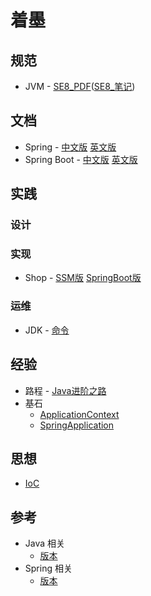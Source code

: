 # 着墨

## 规范
- JVM - [SE8_PDF](specification/jvms8.pdf)([SE8_笔记](specification/note/jvms8.md))

## 文档
- Spring - [中文版](document/spring/index.md)  [英文版](document/spring_en/index.md)
- Spring Boot - [中文版](document/springboot/index.md)  [英文版](document/springboot_en/index.md)

## 实践

### 设计

### 实现

- Shop - [SSM版](practice/development/shop/ssm.md) [SpringBoot版](practice/development/shop/springboot.md)

### 运维
- JDK - [命令](practice/operations/JDK/commands.md)

## 经验
- 路程 - [Java进阶之路](experience/roadmap/Java.md) 
- 基石 
    - [ApplicationContext](experience/cornerstone/ApplicationContext/index.md)  
    - [SpringApplication](experience/cornerstone/SpringApplication/SpringApplication.md)

## 思想
- [IoC](idea/ioc.md)

## 参考
- Java 相关
    - [版本](references/versions/j2se.md) 
- Spring 相关
    - [版本](references/versions/spring.md) 